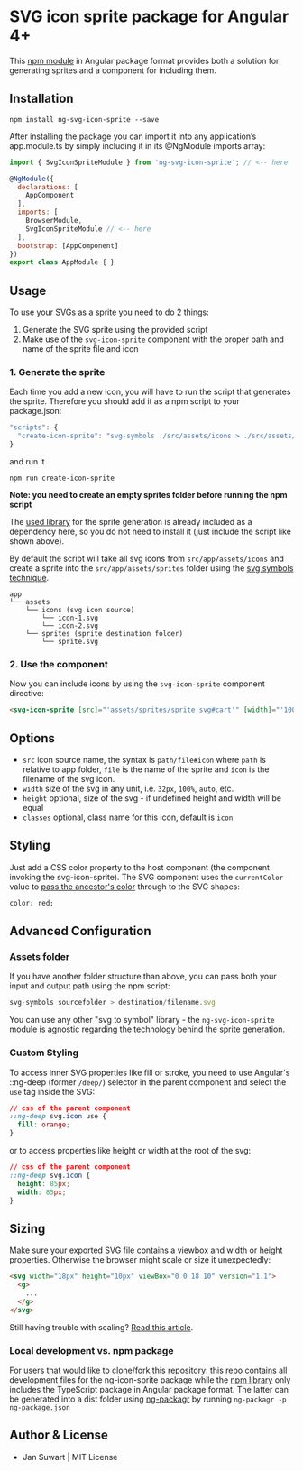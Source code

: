 # SVG icon sprite package for Angular 4+

This [npm module](https://www.npmjs.com/package/ng-svg-icon-sprite) in Angular package format provides both
a solution for generating sprites and a component for including them.

## Installation

```
npm install ng-svg-icon-sprite --save
```

After installing the package you can import it into any application’s app.module.ts by simply including it in its @NgModule imports array:

```javascript
import { SvgIconSpriteModule } from 'ng-svg-icon-sprite'; // <-- here

@NgModule({
  declarations: [
    AppComponent
  ],
  imports: [
    BrowserModule,
    SvgIconSpriteModule // <-- here
  ],
  bootstrap: [AppComponent]
})
export class AppModule { }
```

## Usage

To use your SVGs as a sprite you need to do 2 things:

1. Generate the SVG sprite using the provided script
2. Make use of the `svg-icon-sprite` component with the proper path and name of the sprite file and icon

### 1. Generate the sprite

Each time you add a new icon, you will have to run the script that generates the sprite. Therefore you should add it as
a npm script to your package.json:

```javascript
"scripts": {
  "create-icon-sprite": "svg-symbols ./src/assets/icons > ./src/assets/sprites/sprite.svg"
}
```

and run it

```
npm run create-icon-sprite
```

__Note: you need to create an empty sprites folder before running the npm script__

The [used library](https://www.npmjs.com/package/svg-symbols) for the sprite generation is already included as a
dependency here, so you do not need to install it (just include the script like shown above).

By default the script will take all svg icons from `src/app/assets/icons` and create a sprite into the
`src/app/assets/sprites` folder using the [svg symbols technique](https://css-tricks.com/svg-symbol-good-choice-icons/).

```
app
└── assets
    └── icons (svg icon source)
        └── icon-1.svg
        └── icon-2.svg
    └── sprites (sprite destination folder)
        └── sprite.svg
```

### 2. Use the component

Now you can include icons by using the `svg-icon-sprite` component directive:

```html
<svg-icon-sprite [src]="'assets/sprites/sprite.svg#cart'" [width]="'100px'" [classes]="'some-icon-class'"></svg-icon-sprite>
```

## Options

- `src` icon source name, the syntax is `path/file#icon` where `path` is relative to app folder, `file` is
the name of the sprite and `icon` is the filename of the svg icon.
- `width` size of the svg in any unit, i.e. `32px`, `100%`, `auto`, etc.
- `height` optional, size of the svg - if undefined height and width will be equal
- `classes` optional, class name for this icon, default is `icon`

## Styling

Just add a CSS color property to the host component (the component invoking the svg-icon-sprite). The SVG component uses
the `currentColor` value to [pass the ancestor's color](https://css-tricks.com/cascading-svg-fill-color) through to the SVG shapes:

```css
color: red;
```

## Advanced Configuration

### Assets folder

If you have another folder structure than above, you can pass both your input and output path using the npm script:

```javascript
svg-symbols sourcefolder > destination/filename.svg
```

You can use any other "svg to symbol" library - the `ng-svg-icon-sprite` module is agnostic regarding the technology
behind the sprite generation.

### Custom Styling

To access inner SVG properties like fill or stroke, you need to use Angular's ::ng-deep (former `/deep/`) selector in
the parent component and select the `use` tag inside the SVG:

```css
// css of the parent component
::ng-deep svg.icon use {
  fill: orange;
}
```

or to access properties like height or width at the root of the svg:

```css
// css of the parent component
::ng-deep svg.icon {
  height: 85px;
  width: 85px;
}
```

## Sizing

Make sure your exported SVG file contains a viewbox and width or height properties. Otherwise the browser might
scale or size it unexpectedly:

```html
<svg width="18px" height="10px" viewBox="0 0 18 10" version="1.1">
  <g>
    ...
  </g>
</svg>
```

Still having trouble with scaling? [Read this article](https://css-tricks.com/scale-svg/).

### Local development vs. npm package

For users that would like to clone/fork this repository: this repo contains all development files for the ng-icon-sprite
package while the [npm library](https://www.npmjs.com/package/ng-svg-icon-sprite) only includes the TypeScript package
in Angular package format. The latter can be generated into a dist folder using [ng-packagr](https://www.npmjs.com/package/ng-packagr)
by running `ng-packagr -p ng-package.json`

## Author & License
- Jan Suwart | MIT License